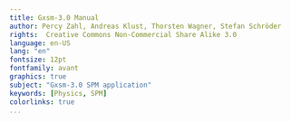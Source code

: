 ```yaml
---
title: Gxsm-3.0 Manual
author: Percy Zahl, Andreas Klust, Thorsten Wagner, Stefan Schröder
rights:  Creative Commons Non-Commercial Share Alike 3.0
language: en-US
lang: "en"
fontsize: 12pt
fontfamily: avant
graphics: true
subject: "Gxsm-3.0 SPM application"
keywords: [Physics, SPM]
colorlinks: true
...
```


